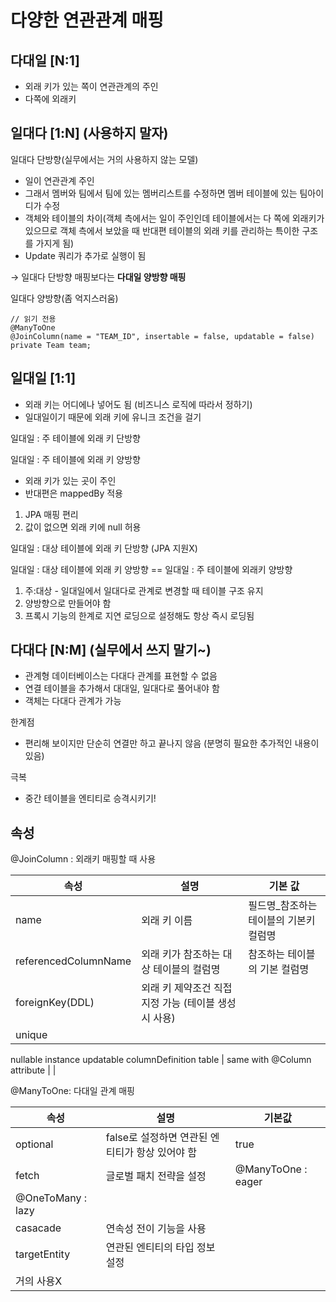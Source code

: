 # 다양한 연관관계 매핑

## 다대일 [N:1]

- 외래 키가 있는 쪽이 연관관계의 주인
- 다쪽에 외래키

## 일대다 [1:N] (사용하지 말자)

일대다 단방향(실무에서는 거의 사용하지 않는 모델)

- 일이 연관관계 주인
- 그래서 멤버와 팀에서 팀에 있는 멤버리스트를 수정하면 멤버 테이블에 있는 팀아이디가 수정
- 객체와 테이블의 차이(객체 측에서는 일이 주인인데 테이블에서는 다 쪽에 외래키가 있으므로 객체 측에서 보았을 때 반대편 테이블의 외래 키를 관리하는 특이한 구조를 가지게 됨)
- Update 쿼리가 추가로 실행이 됨

→ 일대다 단방향 매핑보다는 **다대일 양방향 매핑**

일대다 양방향(좀 억지스러움)

```
// 읽기 전용
@ManyToOne
@JoinColumn(name = "TEAM_ID", insertable = false, updatable = false)
private Team team;
```

## 일대일 [1:1]

- 외래 키는 어디에나 넣어도 됨 (비즈니스 로직에 따라서 정하기)
- 일대일이기 때문에 외래 키에 유니크 조건을 걸기

일대일 : 주 테이블에 외래 키 단방향

일대일 : 주 테이블에 외래 키 양방향

- 외래 키가 있는 곳이 주인
- 반대편은 mappedBy 적용
1. JPA 매핑 편리
2. 값이 없으면 외래 키에 null 허용

일대일 : 대상 테이블에 외래 키 단방향 (JPA 지원X)

일대일 : 대상 테이블에 외래 키 양방향 == 일대일 : 주 테이블에 외래키 양방향

1. 주:대상 - 일대일에서 일대다로 관계로 변경할 때 테이블 구조 유지
2. 양방향으로 만들어야 함
3. 프록시 기능의 한계로 지연 로딩으로 설정해도 항상 즉시 로딩됨

## 다대다 [N:M] (실무에서 쓰지 말기~)

- 관계형 데이터베이스는 다대다 관계를 표현할 수 없음
- 연결 테이블을 추가해서 대대일, 일대다로 풀어내야 함
- 객체는 다대다 관계가 가능

한계점

- 편리해 보이지만 단순히 연결만 하고 끝나지 않음 (분명히 필요한 추가적인 내용이 있음)

극복

- 중간 테이블을 엔티티로 승격시키기!


## 속성

@JoinColumn : 외래키 매핑할 때 사용

| 속성 | 설명 | 기본 값 |
| --- | --- | --- |
| name | 외래 키 이름 | 필드명_참조하는 테이블의 기본키 컬럼명 |
| referencedColumnName | 외래 키가 참조하는 대상 테이블의 컬럼명 | 참조하는 테이블의 기본 컬럼명 |
| foreignKey(DDL) | 외래 키 제약조건 직접 지정 가능 (테이블 생성 시 사용) |  |
| unique
nullable instance
updatable
columnDefinition
table | same with @Column attribute |  |

@ManyToOne: 다대일 관계 매핑

| 속성 | 설명 | 기본값 |
| --- | --- | --- |
| optional | false로 설정하면 연관된 엔티티가 항상 있어야 함 | true |
| fetch | 글로벌 패치 전략을 설정 | @ManyToOne : eager
@OneToMany : lazy |
| casacade | 연속성 전이 기능을 사용 |  |
| targetEntity | 연관된 엔티티의 타입 정보 설정
거의 사용X |  |